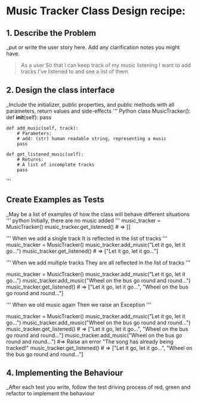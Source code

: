# Music Tracker Class Design recipe:
## 1. Describe the Problem

_put or write the user story here. Add any clarification notes you might have.
> As a user
> So that I can keep track of my music listening
> I want to add tracks I've listened to and see a list of them.

## 2. Design the class interface 
_Include the initializer, public properties, and public methods with all 
parameters, return values and side-effects
'''
Python
class MusicTracker():
    def __init__(self):
        pass

    def add_music(self, track):
        # Parameters:
        # add: (str) human readable string, representing a music
        pass

    def get_listened_music(self):
        # Returns:
        # A list of incomplete tracks 
        pass
    
    

'''
## Create Examples as Tests
_May be a list of examples of how the class will behave different situations
'''
python
Initially, there are no music added
'''
music_tracker = MusicTracker()
music_tracker.get_listened() # => []

'''
When we add a single track
It is reflected in the list of tracks
'''
music_tracker = MusicTracker()
music_tracker.add_music("Let it go, let it go...")
music_tracker.get_listened() # => ["Let it go, let it go..."]

'''
When we add multiple tracks
They are all reflected in the list of tracks
'''

music_tracker = MusicTracker()
music_tracker.add_music("Let it go, let it go...")
music_tracker.add_music("Wheel on the bus go round and round...")
music_tracker.get_listened() # => ["Let it go, let it go...", "Wheel on the bus go round and round..."]


'''
When we old music again
Then we raise an Exception
'''

music_tracker = MusicTracker()
music_tracker.add_music("Let it go, let it go...")
music_tracker.add_music("Wheel on the bus go round and round...")
music_tracker.get_listened() # => ["Let it go, let it go...", "Wheel on the bus go round and round..."]
music_tracker.add_music("Wheel on the bus go round and round...") #=> Raise an error "The song has already being tracked!"
music_tracker.get_listened() # => ["Let it go, let it go...", "Wheel on the bus go round and round..."]



## 4. Implementing the Behaviour
_After each test you write, follow the test driving process of red, green and refactor to implement the behaviour